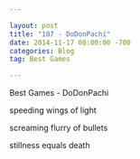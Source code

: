 ```yaml
---

layout: post  
title: "107 - DoDonPachi"  
date: 2014-11-17 00:00:00 -700  
categories: Blog
tag: Best Games

---
```


Best Games - DoDonPachi

speeding wings of light

screaming flurry of bullets

stillness equals death
